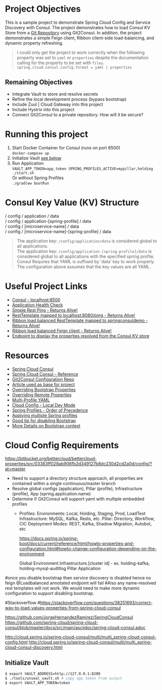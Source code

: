 # Project Objectives
This is a sample project to demonstrate Spring Cloud Config and Service Discovery with Consul.  The project demonstrates how to load Consul KV Store from a [Git Repository](https://github.com/jmorgan0825/Git2Consul) using Git2Consul. In addition, the project demonstrates a simple Feign client, Ribbon client-side load-balancing, and dynamic property refreshing.

> I could only get the project to work correctly when the following property was set to `yaml` or `properties` despite the documentation calling for the property to be set with `files`.  
  `spring.cloud.consul.config.format = yaml | properties`

## Remaining Objectives
* Integrate Vault to store and resolve secrets
* Refine the local development process (bypass bootstrap)
* Include Zuul | Cloud Gateway into this project
* Include Hystrix into this project
* Connect Git2Consul to a private repository.  How will it be secure?

# Running this project  
1. Start Docker Container for Consul (runs on port 8500)  
`docker-compose up`
2. Initialize Vault
[see below](#initialize-vault)
3. Run Application  
`VAULT_APP_TOKEN=app_token SPRING_PROFILES_ACTIVE=mypillar,holding ./start.sh`  
Or without Spring Profiles  
`./gradlew bootRun`


# Consul Key Value (KV) Structure  

/ config / application / data  
/ config / application-[spring-profile] / data  
/ config / [microservice-name] / data  
/ config / [microservice-name]-[spring-profile] / data  

> The application key: `/config/application/data` is considered global to all applications.  
> The application key: `/config/application-[spring-profile]/data` is considered global to all applications with the specified spring profile.  
> Consul Requires that YAML is suffixed by 'data' key to work properly.  The configuration above assumes that the key values are all YAML.  

# Useful Project Links
* [Consul - localhost:8500](http://localhost:8500)
* [Application Health Check](http://localhost:8080/health)
* [Simple Rest Ping - Returns Alive!](http://localhost:8080/ping)
* [RestTemplate mapped to localhost:8080/ping - Returns Alive!](http://localhost:8080/ping/rest)
* [Ribbon load balanced RestTemplate mapped to springconsuldemo - Returns Alive!](http://localhost:8080/ping/rest/ribbon)
* [Ribbon load balanced Feign client - Returns Alive!](http://localhost:8080/ping/rest/feign)
* [Endpoint to display the properties resolved from the Consul KV store](http://localhost:8080/property)

# Resources
* [Spring Cloud Consul](https://github.com/spring-cloud/spring-cloud-consul/blob/master/docs/src/main/asciidoc/spring-cloud-consul.adoc)
* [Spring Cloud Consul - Reference](http://cloud.spring.io/spring-cloud-consul/multi/multi_spring-cloud-consul-config.html)
* [Git2Consul Configuration Repo](https://github.com/jmorgan0825/Git2Consul)
* [Article used as base for project](http://www.jorgehernandezramirez.com/2017/09/02/spring-cloud-consul-ribbon-feign/)
* [Overriding Bootstrap Properties](http://cloud.spring.io/spring-cloud-static/spring-cloud.html#overriding-bootstrap-properties)
* [Overriding Remote Properties](https://stackoverflow.com/questions/43800256/how-spring-cloud-config-use-local-property-override-remote-property)
* [Multi-Profile YAML](https://docs.spring.io/spring-boot/docs/current/reference/html/boot-features-external-config.html#boot-features-external-config-multi-profile-yaml)
* [Cloud Config - Local Dev Mode](https://stackoverflow.com/questions/43636201/spring-cloud-config-in-local-dev-mode)
* [Spring Profiles - Order of Precedence](https://stackoverflow.com/questions/23617831/what-is-the-order-of-precedence-when-there-are-multiple-springs-environment-pro)
* [Applying multiple Spring profiles](https://stackoverflow.com/questions/32832734/applying-multiple-spring-profiles-to-a-single-configuration-class)
* [Good tip for disabling Bootstrap](https://github.com/spring-cloud/spring-cloud-consul/issues/147)
* [More Details on Bootstrap context](http://cloud.spring.io/spring-cloud-static/spring-cloud.html#_the_bootstrap_application_context)


# Cloud Config Requirements
https://bitbucket.org/bettercloud/bettercloud-properties/src/03363ff028ab906fb2d349127b8dc230d2cd2a0d/config/?at=master
* Need to support a directory structure approach, all properties are contained within a single continuous/master branch
* Resolve global configs (application), Pillar (profile), Infrastructure (profile), App (spring.application.name)
* Determine if Git2Consul will support yaml with multiple embedded profiles
  - Profiles:
    Environments: Local, Holding, Staging, Prod, LoadTest
    Infrastructure: MySQL, Kafka, Redis, etc.
    Pillar: Directory, Workflow, CIC
    Deployment Modes: REST, Kafka, Shadow Migration, Autobot, etc

    
    https://docs.spring.io/spring-boot/docs/current/reference/html/howto-properties-and-configuration.html#howto-change-configuration-depending-on-the-environment

    Global
    Environment.Infrastructure.[cluster id] - ex. holding-kafka, holding-mysql-auditlog
    Pillar
    Application


#once you disable bootstrap then service discovery is disabled hence no feign @Loadbalanced annotated endpoint will fail
#Also any name-resolved rest templates will not work.  We would need to make more dynamic configuration to support disabling bootstrap.

#Stackoverflow
#https://stackoverflow.com/questions/38251693/correct-way-to-load-values-properties-from-spring-cloud-consul

https://github.com/JorgeHernandezRamirez/SpringCloudConsul
https://github.com/spring-cloud/spring-cloud-consul/blob/master/docs/src/main/asciidoc/spring-cloud-consul.adoc

http://cloud.spring.io/spring-cloud-consul/multi/multi_spring-cloud-consul-config.html
http://cloud.spring.io/spring-cloud-consul/multi/multi_spring-cloud-consul-discovery.html

## Initialize Vault

```bash
$ export VAULT_ADDRESS=http://127.0.0.1:8200
$ ./tools/unseal_vault.sh # copy app token from output
$ export VAULT_APP_TOKEN=token
```
